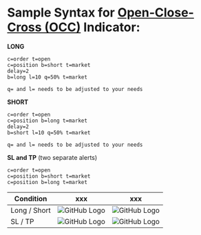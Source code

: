 # Sample Syntax for [Open-Close-Cross (OCC)](https://profitview.app/signal ) Indicator: 


**LONG**
```
c=order t=open
c=position b=short t=market
delay=2
b=long l=10 q=50% t=market

q= and l= needs to be adjusted to your needs
```

**SHORT**
```
c=order t=open
c=position b=long t=market
delay=2
b=short l=10 q=50% t=market

q= and l= needs to be adjusted to your needs
```

**SL and TP** (two separate alerts)
```
c=order t=open
c=position b=short t=market
c=position b=long t=market
```

Condition | xxx | xxx
------------ | ------------- | -------------
Long / Short | ![GitHub Logo](https://i.imgur.com/O68yVkc.png) | ![GitHub Logo](https://i.imgur.com/pYei6i5.png)
SL / TP | ![GitHub Logo](https://i.imgur.com/zHnLlGx.png) | ![GitHub Logo](https://i.imgur.com/iHuUOd1.png)
